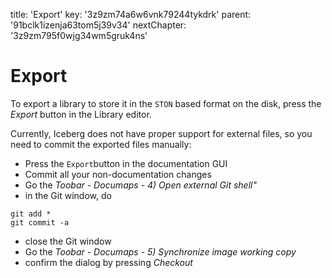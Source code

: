 title: 'Export'
key: '3z9zm74a6w6vnk79244tykdrk'
parent: '91bclk1izenja63tom5j39v34'
nextChapter: '3z9zm795f0wjg34wm5gruk4ns'

# Export

To export a library to store it in the `STON` based format on the disk, press the _Export_ button in the Library editor. 

Currently, Iceberg does not have proper support for external files, so you need to commit the exported files manually:
- Press the `Export`button in the documentation GUI
- Commit all your non-documentation changes
- Go the _Toobar - Documaps - 4) Open external Git shell"_
- in the Git window, do 
```
git add *
git commit -a
```
- close the Git window
- Go the _Toobar - Documaps - 5) Synchronize image working copy_
- confirm the dialog by pressing _Checkout_ 

